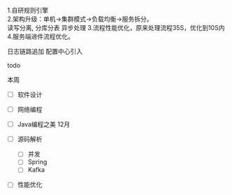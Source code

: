 1.自研规则引擎  
2.架构升级：单机->集群模式->负载均衡->服务拆分。  
  读写分离, 分库分表
  异步处理 
3.流程性能优化，原来处理流程35S，优化到10S内 
4.服务端进件流程优化。



日志链路追加
配置中心引入





todo



本周

- [ ] 软件设计





- [ ] 网络编程
- [ ] Java编程之美  12月
- [ ] 源码解析
  - [ ] 并发
  - [ ] Spring
  - [ ] Kafka
- [ ] 性能优化
